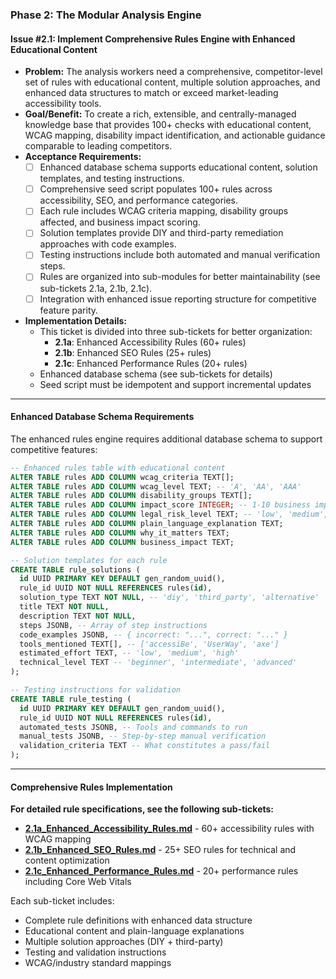 ### **Phase 2: The Modular Analysis Engine**

#### **Issue #2.1: Implement Comprehensive Rules Engine with Enhanced Educational Content**

- **Problem:** The analysis workers need a comprehensive, competitor-level set of rules with educational content, multiple solution approaches, and enhanced data structures to match or exceed market-leading accessibility tools.
- **Goal/Benefit:** To create a rich, extensible, and centrally-managed knowledge base that provides 100+ checks with educational content, WCAG mapping, disability impact identification, and actionable guidance comparable to leading competitors.
- **Acceptance Requirements:**
    - [ ] Enhanced database schema supports educational content, solution templates, and testing instructions.
    - [ ] Comprehensive seed script populates 100+ rules across accessibility, SEO, and performance categories.
    - [ ] Each rule includes WCAG criteria mapping, disability groups affected, and business impact scoring.
    - [ ] Solution templates provide DIY and third-party remediation approaches with code examples.
    - [ ] Testing instructions include both automated and manual verification steps.
    - [ ] Rules are organized into sub-modules for better maintainability (see sub-tickets 2.1a, 2.1b, 2.1c).
    - [ ] Integration with enhanced issue reporting structure for competitive feature parity.
- **Implementation Details:**
    - This ticket is divided into three sub-tickets for better organization:
      - **2.1a**: Enhanced Accessibility Rules (60+ rules)
      - **2.1b**: Enhanced SEO Rules (25+ rules)  
      - **2.1c**: Enhanced Performance Rules (20+ rules)
    - Enhanced database schema (see sub-tickets for details)
    - Seed script must be idempotent and support incremental updates

---
#### **Enhanced Database Schema Requirements**

The enhanced rules engine requires additional database schema to support competitive features:

```sql
-- Enhanced rules table with educational content
ALTER TABLE rules ADD COLUMN wcag_criteria TEXT[];
ALTER TABLE rules ADD COLUMN wcag_level TEXT; -- 'A', 'AA', 'AAA'
ALTER TABLE rules ADD COLUMN disability_groups TEXT[];
ALTER TABLE rules ADD COLUMN impact_score INTEGER; -- 1-10 business impact
ALTER TABLE rules ADD COLUMN legal_risk_level TEXT; -- 'low', 'medium', 'high', 'critical'
ALTER TABLE rules ADD COLUMN plain_language_explanation TEXT;
ALTER TABLE rules ADD COLUMN why_it_matters TEXT;
ALTER TABLE rules ADD COLUMN business_impact TEXT;

-- Solution templates for each rule
CREATE TABLE rule_solutions (
  id UUID PRIMARY KEY DEFAULT gen_random_uuid(),
  rule_id UUID NOT NULL REFERENCES rules(id),
  solution_type TEXT NOT NULL, -- 'diy', 'third_party', 'alternative'
  title TEXT NOT NULL,
  description TEXT NOT NULL,
  steps JSONB, -- Array of step instructions
  code_examples JSONB, -- { incorrect: "...", correct: "..." }
  tools_mentioned TEXT[], -- ['accessiBe', 'UserWay', 'axe']
  estimated_effort TEXT, -- 'low', 'medium', 'high'
  technical_level TEXT -- 'beginner', 'intermediate', 'advanced'
);

-- Testing instructions for validation
CREATE TABLE rule_testing (
  id UUID PRIMARY KEY DEFAULT gen_random_uuid(),
  rule_id UUID NOT NULL REFERENCES rules(id),
  automated_tests JSONB, -- Tools and commands to run
  manual_tests JSONB, -- Step-by-step manual verification
  validation_criteria TEXT -- What constitutes a pass/fail
);
```

---
#### **Comprehensive Rules Implementation**

**For detailed rule specifications, see the following sub-tickets:**

- **[2.1a_Enhanced_Accessibility_Rules.md](./2.1a_Enhanced_Accessibility_Rules.md)** - 60+ accessibility rules with WCAG mapping
- **[2.1b_Enhanced_SEO_Rules.md](./2.1b_Enhanced_SEO_Rules.md)** - 25+ SEO rules for technical and content optimization  
- **[2.1c_Enhanced_Performance_Rules.md](./2.1c_Enhanced_Performance_Rules.md)** - 20+ performance rules including Core Web Vitals

Each sub-ticket includes:
- Complete rule definitions with enhanced data structure
- Educational content and plain-language explanations
- Multiple solution approaches (DIY + third-party)
- Testing and validation instructions
- WCAG/industry standard mappings